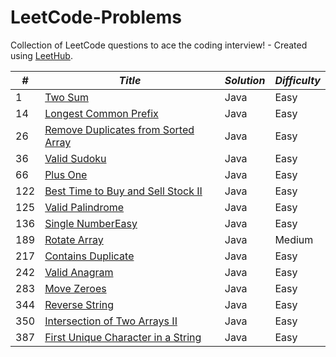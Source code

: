 # LeetCode-Problems
Collection of LeetCode questions to ace the coding interview! - Created using [LeetHub](https://github.com/QasimWani/LeetHub).


| *#* | *Title*                           | *Solution* | *Difficulty* |
|-------|-------------------------------------|--------------|----------------|
| 1     | <a href="https://github.com/migodi15/LeetCode-Problems/blob/main/two-sum/two-sum.java">Two Sum</a>                              | Java         | Easy           |
| 14    | <a href="https://github.com/migodi15/LeetCode-Problems/tree/main/longest-common-prefix/longest-common-prefix.java">Longest Common Prefix</a>                | Java         | Easy           |
| 26    | <a href="https://github.com/migodi15/LeetCode-Problems/blob/main/remove-duplicates-from-sorted-array/remove-duplicates-from-sorted-array.java">Remove Duplicates from Sorted Array</a>  | Java         | Easy           |
| 36    | <a href="https://github.com/migodi15/LeetCode-Problems/blob/main/valid-sudoku/valid-sudoku.java">Valid Sudoku</a>                             | Java         | Easy           |
| 66    | <a href="https://github.com/migodi15/LeetCode-Problems/blob/main/plus-one/plus-one.java">Plus One</a>                             | Java         | Easy           |
| 122   | <a href="https://github.com/migodi15/LeetCode-Problems/blob/main/best-time-to-buy-and-sell-stock-ii/best-time-to-buy-and-sell-stock-ii.java">Best Time to Buy and Sell Stock II</a>                     | Java         | Easy           |
| 125   | <a href="https://github.com/migodi15/LeetCode-Problems/blob/main/valid-palindrome/valid-palindrome.java">Valid Palindrome</a>                     | Java         | Easy           |
| 136   | <a href="https://github.com/migodi15/LeetCode-Problems/blob/main/single-number/single-number.java">Single NumberEasy</a>                    | Java         | Easy           |
| 189   | <a href="https://github.com/migodi15/LeetCode-Problems/tree/main/rotate-array/rotate-array.java">Rotate Array</a>                        | Java         | Medium         |
| 217   | <a href="https://github.com/migodi15/LeetCode-Problems/blob/main/contains-duplicate/contains-duplicate.java">Contains Duplicate</a>                  | Java         | Easy           |
| 242   | <a href="https://github.com/migodi15/LeetCode-Problems/blob/main/valid-anagram/valid-anagram.java">Valid Anagram</a>                       | Java         | Easy           |
| 283   | <a href="https://github.com/migodi15/LeetCode-Problems/blob/main/move-zeroes/move-zeroes.java">Move Zeroes</a>                         | Java         | Easy           |
| 344   | <a href="https://github.com/migodi15/LeetCode-Problems/blob/main/reverse-string/reverse-string.java">Reverse String</a>                      | Java         | Easy           |
| 350   | <a href="https://github.com/migodi15/LeetCode-Problems/blob/main/intersection-of-two-arrays-ii/intersection-of-two-arrays-ii.java">Intersection of Two Arrays II</a>       | Java         | Easy           |
| 387   | <a href="https://github.com/migodi15/LeetCode-Problems/blob/main/first-unique-character-in-a-string/first-unique-character-in-a-string.java">First Unique Character in a String</a>  | Java         | Easy           |
